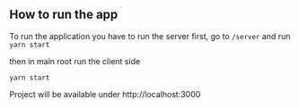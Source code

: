 ## How to run the app

To run the application you have to run the server first, go to `/server` and run
`yarn start`

then in main root run the client side

`yarn start`

Project will be available under http://localhost:3000
